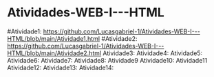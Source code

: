 # Atividades-WEB-I---HTML


#Atividade1: https://github.com/Lucasgabriel-1/Atividades-WEB-I---HTML/blob/main/Atividade1.html
#Atividade2: https://github.com/Lucasgabriel-1/Atividades-WEB-I---HTML/blob/main/Atividade2.html
Atividade3: 
Atividade4:
Atividade5:
Atividade6:
Atividade7:
Atividade8:
Atividade9
Atividade10:
Atividade11
Atividade12:
Atividade13:
Atividade14:
